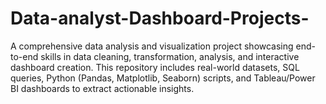 # Data-analyst-Dashboard-Projects-
A comprehensive data analysis and visualization project showcasing end-to-end skills in data cleaning, transformation, analysis, and interactive dashboard creation. This repository includes real-world datasets, SQL queries, Python (Pandas, Matplotlib, Seaborn) scripts, and Tableau/Power BI dashboards to extract actionable insights.
